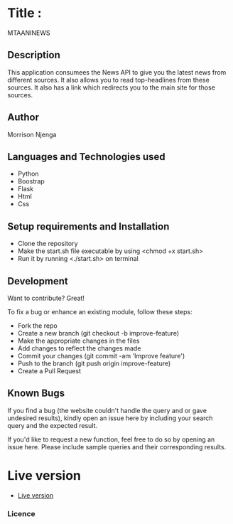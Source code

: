 # Title : 
MTAANINEWS
## Description
This application consumees the News API to give you the latest news from different sources. It also allows you to read top-headlines from these sources. It also has a link which redirects you to the main site for those sources.
## Author
Morrison Njenga

## Languages and Technologies used
- Python
- Boostrap
- Flask
- Html
- Css

## Setup requirements and Installation
- Clone the repository
- Make the start.sh file executable by using <chmod +x start.sh>
- Run it by running <./start.sh> on terminal
## Development

Want to contribute? Great!

To fix a bug or enhance an existing module, follow these steps:
- Fork the repo
- Create a new branch (git checkout -b improve-feature)
- Make the appropriate changes in the files
- Add changes to reflect the changes made
- Commit your changes (git commit -am 'Improve feature')
- Push to the branch (git push origin improve-feature)
- Create a Pull Request

## Known Bugs

If you find a bug (the website couldn't handle the query and or gave undesired results), kindly open an issue here by including your search query and the expected result.

If you'd like to request a new function, feel free to do so by opening an issue here. Please include sample queries and their corresponding results.
# Live version
- [Live version](https://mtaaninews.herokuapp.com/)
### Licence